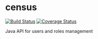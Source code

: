 # census

[![Build Status](https://travis-ci.org/tarabaralla/census.svg?branch=master)](https://travis-ci.org/tarabaralla/census)
[![Coverage Status](https://coveralls.io/repos/github/tarabaralla/census/badge.svg?branch=master)](https://coveralls.io/github/tarabaralla/census?branch=master)


Java API for users and roles management
